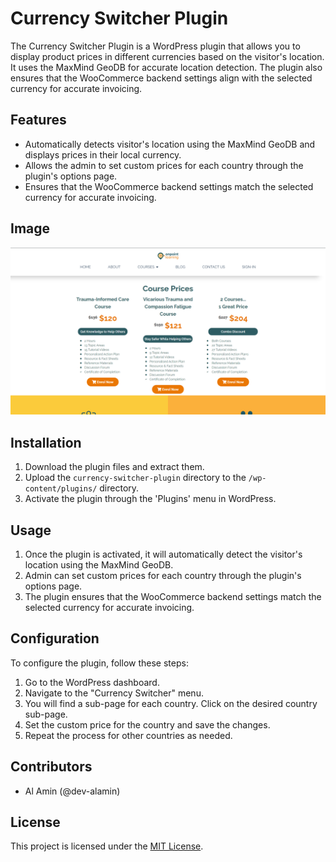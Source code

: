 # Currency Switcher Plugin

The Currency Switcher Plugin is a WordPress plugin that allows you to display product prices in different currencies based on the visitor's location. It uses the MaxMind GeoDB for accurate location detection. The plugin also ensures that the WooCommerce backend settings align with the selected currency for accurate invoicing.

## Features

- Automatically detects visitor's location using the MaxMind GeoDB and displays prices in their local currency.
- Allows the admin to set custom prices for each country through the plugin's options page.
- Ensures that the WooCommerce backend settings match the selected currency for accurate invoicing.

## Image
![See in action](./assets/images/wc-currency-switcher-image.png)
## Installation

1. Download the plugin files and extract them.
2. Upload the `currency-switcher-plugin` directory to the `/wp-content/plugins/` directory.
3. Activate the plugin through the 'Plugins' menu in WordPress.

## Usage

1. Once the plugin is activated, it will automatically detect the visitor's location using the MaxMind GeoDB.
2. Admin can set custom prices for each country through the plugin's options page.
3. The plugin ensures that the WooCommerce backend settings match the selected currency for accurate invoicing.

## Configuration

To configure the plugin, follow these steps:

1. Go to the WordPress dashboard.
2. Navigate to the "Currency Switcher" menu.
3. You will find a sub-page for each country. Click on the desired country sub-page.
4. Set the custom price for the country and save the changes.
5. Repeat the process for other countries as needed.

## Contributors

- Al Amin (@dev-alamin)

## License

This project is licensed under the [MIT License](LICENSE).
